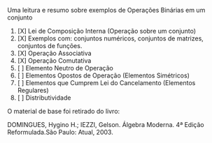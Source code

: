 Uma leitura e resumo sobre exemplos de Operações Binárias em um conjunto

1. [X] Lei de Composição Interna (Operação sobre um conjunto)
2. [X] Exemplos com: conjuntos numéricos, conjuntos de matrizes, conjuntos de funções.
3. [X] Operação Associativa
4. [X] Operação Comutativa
5. [ ] Elemento Neutro de Operação
6. [ ] Elementos Opostos de Operação (Elementos Simétricos)
7. [ ] Elementos que Cumprem Lei do Cancelamento (Elementos Regulares)
8. [ ] Distributividade

O material de base foi retirado do livro:

DOMINGUES, Hygino H.; IEZZI, Gelson. Álgebra Moderna. 4ª Edição Reformulada.São Paulo: Atual, 2003.